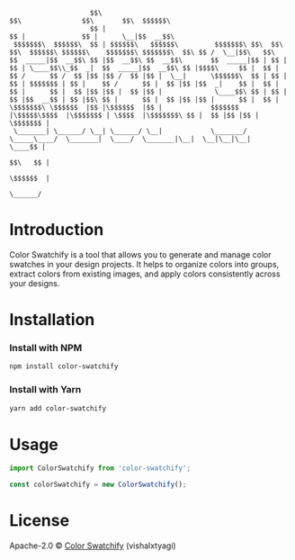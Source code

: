 ```
                    $$\                                                              $$\               $$\       $$\  $$$$$$\            
                    $$ |                                                             $$ |              $$ |      \__|$$  __$$\           
 $$$$$$$\  $$$$$$\  $$ | $$$$$$\   $$$$$$\         $$$$$$$\ $$\  $$\  $$\  $$$$$$\ $$$$$$\    $$$$$$$\ $$$$$$$\  $$\ $$ /  \__|$$\   $$\ 
$$  _____|$$  __$$\ $$ |$$  __$$\ $$  __$$\       $$  _____|$$ | $$ | $$ | \____$$\\_$$  _|  $$  _____|$$  __$$\ $$ |$$$$\     $$ |  $$ |
$$ /      $$ /  $$ |$$ |$$ /  $$ |$$ |  \__|      \$$$$$$\  $$ | $$ | $$ | $$$$$$$ | $$ |    $$ /      $$ |  $$ |$$ |$$  _|    $$ |  $$ |
$$ |      $$ |  $$ |$$ |$$ |  $$ |$$ |             \____$$\ $$ | $$ | $$ |$$  __$$ | $$ |$$\ $$ |      $$ |  $$ |$$ |$$ |      $$ |  $$ |
\$$$$$$$\ \$$$$$$  |$$ |\$$$$$$  |$$ |            $$$$$$$  |\$$$$$\$$$$  |\$$$$$$$ | \$$$$  |\$$$$$$$\ $$ |  $$ |$$ |$$ |      \$$$$$$$ |
 \_______| \______/ \__| \______/ \__|            \_______/  \_____\____/  \_______|  \____/  \_______|\__|  \__|\__|\__|       \____$$ |
                                                                                                                               $$\   $$ |
                                                                                                                               \$$$$$$  |
                                                                                                                                \______/
```

# Introduction

Color Swatchify is a tool that allows you to generate and manage color swatches in your design projects. It helps to organize colors into groups, extract colors from existing images, and apply colors consistently across your designs.

# Installation

### Install with NPM

```bash
npm install color-swatchify
```

### Install with Yarn

```bash
yarn add color-swatchify
```

# Usage

```js
import ColorSwatchify from 'color-swatchify';

const colorSwatchify = new ColorSwatchify();
```

# License

Apache-2.0 © [Color Swatchify](https://github.com/vishalxtyagi/color-swatchify/blob/main/LICENSE) (vishalxtyagi)